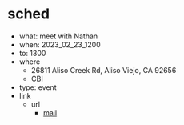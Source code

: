 # sched
- what: meet with Nathan
- when: 2023_02_23_1200
- to: 1300
- where
  - 26811 Aliso Creek Rd, Aliso Viejo, CA 92656
  - CBI
- type: event
- link
  - url
    - [mail](/doc/My/mail_-_2023_02_05_Re_Lunch_Meeting_with_Nathan.msg)
